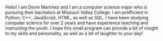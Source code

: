Hello! I am Devin Martinez and I am a computer science major who is pursuing their bachelors at Missouri Valley College. I am profficient in Python, C++, JavaScript, HTML, as well as SQL.
I have been studying computer science for over 2 years and have experience teaching and instructing the youth. I hope this small program can provide a bit of insight to my skills and
personality, as well as a bit of laughter to your day!
